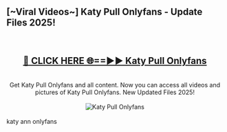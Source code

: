 <h2>[~Viral Videos~] Katy Pull Onlyfans - Update Files 2025!</h2>
<br>
<div align="center">
<h2><a href="https://betterlinks.top/A2PfLJ" rel="nofollow">🔴 CLICK HERE 🌐==►► Katy Pull Onlyfans</a></h2>
<br>
Get Katy Pull Onlyfans and all content. Now you can access all videos and pictures of Katy Pull Onlyfans. New Updated Files 2025!
<br>
<br>
<a href="https://betterlinks.top/A2PfLJ" rel="nofollow" data-target="animated-image.originalLink"><img src="https://i.ibb.co.com/WyWwxjT/player-gif2.gif" alt="Katy Pull Onlyfans" style="max-width: 100%; display: inline-block;" data-target="animated-image.originalImage"></a>
</div>
<br>
katy ann onlyfans